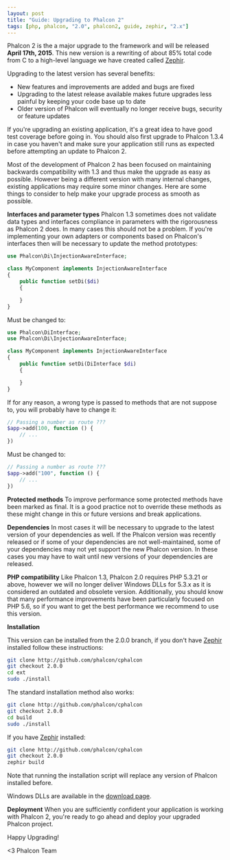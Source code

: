 ```yaml
---
layout: post
title: "Guide: Upgrading to Phalcon 2"
tags: [php, phalcon, "2.0", phalcon2, guide, zephir, "2.x"]
---
```


Phalcon 2 is the a major upgrade to the framework and will be released **April 17th, 2015**. This new version is a rewriting of about 85% total code from C to a high-level language we have created called [Zephir](https://zephir-lang.com/).

Upgrading to the latest version has several benefits:

<!--more-->
- New features and improvements are added and bugs are fixed
- Upgrading to the latest release available makes future upgrades less painful by keeping your code base up to date
- Older version of Phalcon will eventually no longer receive bugs, security or feature updates

If you're upgrading an existing application, it's a great idea to have good test coverage before going in. You should also first upgrade to Phalcon 1.3.4 in case you haven't and make sure your application still runs as expected before attempting an update to Phalcon 2.

Most of the development of Phalcon 2 has been focused on maintaining backwards compatibility with 1.3 and thus make the upgrade as easy as possible. However being a different version with many internal changes, existing applications may require some minor changes. Here are some things to consider to help make your upgrade process as smooth as possible.

**Interfaces and parameter types**
Phalcon 1.3 sometimes does not validate data types and interfaces compliance in parameters with the rigorousness as Phalcon 2 does. In many cases this should not be a problem. If you're implementing your own adapters or components based on Phalcon's interfaces then will be necessary to update the method prototypes:

```php
use Phalcon\Di\InjectionAwareInterface;

class MyComponent implements InjectionAwareInterface
{
    public function setDi($di)
    {

    }
}
```

Must be changed to:

```php
use Phalcon\DiInterface;
use Phalcon\Di\InjectionAwareInterface;

class MyComponent implements InjectionAwareInterface
{
    public function setDi(DiInterface $di)
    {

    }
}
```

If for any reason, a wrong type is passed to methods that are not suppose to, you will probably have to change it:

```php
// Passing a number as route ???
$app->add(100, function () {
    // ...  
})
```

Must be changed to:

```php
// Passing a number as route ???
$app->add("100", function () {
    // ...      
})
```

**Protected methods**
To improve performance some protected methods have been marked as final. It is a good practice not to override these methods as these might change in this or future versions and break applications.

**Dependencies**
In most cases it will be necessary to upgrade to the latest version of your dependencies as well. If the Phalcon version was recently released or if some of your dependencies are not well-maintained, some of your dependencies may not yet support the new Phalcon version. In these cases you may have to wait until new versions of your dependencies are released.

**PHP compatibility**
Like Phalcon 1.3, Phalcon 2.0 requires PHP 5.3.21 or above, however we will no longer deliver Windows DLLs for 5.3.x as it is considered an outdated and obsolete version. Additionally, you should know that many performance improvements have been particularly focused on PHP 5.6, so if you want to get the best performance we recommend to use this version.

**Installation**

This version can be installed from the 2.0.0 branch, if you don't have [Zephir](https://zephir-lang.com) installed follow these instructions:

```sh
git clone http://github.com/phalcon/cphalcon
git checkout 2.0.0
cd ext
sudo ./install
```

The standard installation method also works:

```sh
git clone http://github.com/phalcon/cphalcon
git checkout 2.0.0
cd build
sudo ./install
```

If you have [Zephir](https://zephir-lang.com) installed:

```sh
git clone http://github.com/phalcon/cphalcon
git checkout 2.0.0
zephir build
```

Note that running the installation script will replace any version of Phalcon installed before.

Windows DLLs are available in the [download page](https://phalconphp.com/en/download/windows).

**Deployment**
When you are sufficiently confident your application is working with Phalcon 2, you're ready to go ahead and deploy your upgraded Phalcon project.

Happy Upgrading!


<3 Phalcon Team
